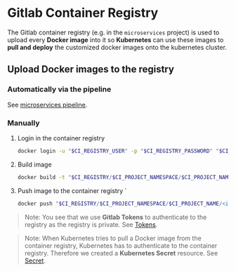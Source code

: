 # Gitlab Container Registry

The Gitlab container registry (e.g. in the `microservices` project) is used to upload every **Docker image** into it so **Kubernetes** can use these images to **pull and deploy** the customized docker images onto the kubernetes cluster.
## Upload Docker images to the registry
### Automatically via the pipeline
See [microservices pipeline](./pipelines.md#microservices-pipeline).
### Manually
1. Login in the container registry
   ```bash
   docker login -u "$CI_REGISTRY_USER" -p "$CI_REGISTRY_PASSWORD" "$CI_REGISTRY"
   ```
2. Build image
   ```bash
   docker build -t "$CI_REGISTRY/$CI_PROJECT_NAMESPACE/$CI_PROJECT_NAME/<image_name>" "/path/to/directory"
   ```
3. Push image to the container registry `
   ```bash
   docker push "$CI_REGISTRY/$CI_PROJECT_NAMESPACE/$CI_PROJECT_NAME/<image_name>"
   ```
> Note: You see that we use **Gitlab Tokens** to authenticate to the registry as the registry is private.
See [Tokens](./gitlab-tokens.md).

> Note: When Kubernetes tries to pull a Docker image from the container registry, Kubernetes has to authenticate to the container registry. Therefore we created a **Kubernetes Secret** resource. See [Secret](./Kubernetes-container-registry-secret.md).



